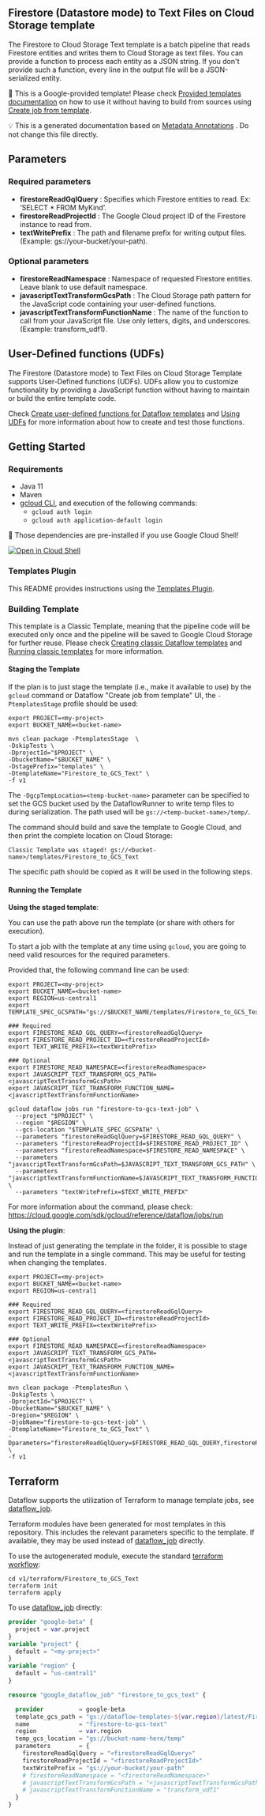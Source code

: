 
Firestore (Datastore mode) to Text Files on Cloud Storage template
---
The Firestore to Cloud Storage Text template is a batch pipeline that reads
Firestore entities and writes them to Cloud Storage as text files. You can
provide a function to process each entity as a JSON string. If you don't provide
such a function, every line in the output file will be a JSON-serialized entity.


:memo: This is a Google-provided template! Please
check [Provided templates documentation](https://cloud.google.com/dataflow/docs/guides/templates/provided/firestore-to-cloud-storage)
on how to use it without having to build from sources using [Create job from template](https://console.cloud.google.com/dataflow/createjob?template=Firestore_to_GCS_Text).

:bulb: This is a generated documentation based
on [Metadata Annotations](https://github.com/GoogleCloudPlatform/DataflowTemplates#metadata-annotations)
. Do not change this file directly.

## Parameters

### Required parameters

* **firestoreReadGqlQuery** : Specifies which Firestore entities to read. Ex: ‘SELECT * FROM MyKind’.
* **firestoreReadProjectId** : The Google Cloud project ID of the Firestore instance to read from.
* **textWritePrefix** : The path and filename prefix for writing output files. (Example: gs://your-bucket/your-path).

### Optional parameters

* **firestoreReadNamespace** : Namespace of requested Firestore entities. Leave blank to use default namespace.
* **javascriptTextTransformGcsPath** : The Cloud Storage path pattern for the JavaScript code containing your user-defined functions.
* **javascriptTextTransformFunctionName** : The name of the function to call from your JavaScript file. Use only letters, digits, and underscores. (Example: transform_udf1).


## User-Defined functions (UDFs)

The Firestore (Datastore mode) to Text Files on Cloud Storage Template supports User-Defined functions (UDFs).
UDFs allow you to customize functionality by providing a JavaScript function
without having to maintain or build the entire template code.

Check [Create user-defined functions for Dataflow templates](https://cloud.google.com/dataflow/docs/guides/templates/create-template-udf)
and [Using UDFs](https://github.com/GoogleCloudPlatform/DataflowTemplates#using-udfs)
for more information about how to create and test those functions.


## Getting Started

### Requirements

* Java 11
* Maven
* [gcloud CLI](https://cloud.google.com/sdk/gcloud), and execution of the
  following commands:
  * `gcloud auth login`
  * `gcloud auth application-default login`

:star2: Those dependencies are pre-installed if you use Google Cloud Shell!

[![Open in Cloud Shell](http://gstatic.com/cloudssh/images/open-btn.svg)](https://console.cloud.google.com/cloudshell/editor?cloudshell_git_repo=https%3A%2F%2Fgithub.com%2FGoogleCloudPlatform%2FDataflowTemplates.git&cloudshell_open_in_editor=v1/src/main/java/com/google/cloud/teleport/templates/DatastoreToText.java)

### Templates Plugin

This README provides instructions using
the [Templates Plugin](https://github.com/GoogleCloudPlatform/DataflowTemplates#templates-plugin).

### Building Template

This template is a Classic Template, meaning that the pipeline code will be
executed only once and the pipeline will be saved to Google Cloud Storage for
further reuse. Please check [Creating classic Dataflow templates](https://cloud.google.com/dataflow/docs/guides/templates/creating-templates)
and [Running classic templates](https://cloud.google.com/dataflow/docs/guides/templates/running-templates)
for more information.

#### Staging the Template

If the plan is to just stage the template (i.e., make it available to use) by
the `gcloud` command or Dataflow "Create job from template" UI,
the `-PtemplatesStage` profile should be used:

```shell
export PROJECT=<my-project>
export BUCKET_NAME=<bucket-name>

mvn clean package -PtemplatesStage  \
-DskipTests \
-DprojectId="$PROJECT" \
-DbucketName="$BUCKET_NAME" \
-DstagePrefix="templates" \
-DtemplateName="Firestore_to_GCS_Text" \
-f v1
```

The `-DgcpTempLocation=<temp-bucket-name>` parameter can be specified to set the GCS bucket used by the DataflowRunner to write
temp files to during serialization. The path used will be `gs://<temp-bucket-name>/temp/`.

The command should build and save the template to Google Cloud, and then print
the complete location on Cloud Storage:

```
Classic Template was staged! gs://<bucket-name>/templates/Firestore_to_GCS_Text
```

The specific path should be copied as it will be used in the following steps.

#### Running the Template

**Using the staged template**:

You can use the path above run the template (or share with others for execution).

To start a job with the template at any time using `gcloud`, you are going to
need valid resources for the required parameters.

Provided that, the following command line can be used:

```shell
export PROJECT=<my-project>
export BUCKET_NAME=<bucket-name>
export REGION=us-central1
export TEMPLATE_SPEC_GCSPATH="gs://$BUCKET_NAME/templates/Firestore_to_GCS_Text"

### Required
export FIRESTORE_READ_GQL_QUERY=<firestoreReadGqlQuery>
export FIRESTORE_READ_PROJECT_ID=<firestoreReadProjectId>
export TEXT_WRITE_PREFIX=<textWritePrefix>

### Optional
export FIRESTORE_READ_NAMESPACE=<firestoreReadNamespace>
export JAVASCRIPT_TEXT_TRANSFORM_GCS_PATH=<javascriptTextTransformGcsPath>
export JAVASCRIPT_TEXT_TRANSFORM_FUNCTION_NAME=<javascriptTextTransformFunctionName>

gcloud dataflow jobs run "firestore-to-gcs-text-job" \
  --project "$PROJECT" \
  --region "$REGION" \
  --gcs-location "$TEMPLATE_SPEC_GCSPATH" \
  --parameters "firestoreReadGqlQuery=$FIRESTORE_READ_GQL_QUERY" \
  --parameters "firestoreReadProjectId=$FIRESTORE_READ_PROJECT_ID" \
  --parameters "firestoreReadNamespace=$FIRESTORE_READ_NAMESPACE" \
  --parameters "javascriptTextTransformGcsPath=$JAVASCRIPT_TEXT_TRANSFORM_GCS_PATH" \
  --parameters "javascriptTextTransformFunctionName=$JAVASCRIPT_TEXT_TRANSFORM_FUNCTION_NAME" \
  --parameters "textWritePrefix=$TEXT_WRITE_PREFIX"
```

For more information about the command, please check:
https://cloud.google.com/sdk/gcloud/reference/dataflow/jobs/run


**Using the plugin**:

Instead of just generating the template in the folder, it is possible to stage
and run the template in a single command. This may be useful for testing when
changing the templates.

```shell
export PROJECT=<my-project>
export BUCKET_NAME=<bucket-name>
export REGION=us-central1

### Required
export FIRESTORE_READ_GQL_QUERY=<firestoreReadGqlQuery>
export FIRESTORE_READ_PROJECT_ID=<firestoreReadProjectId>
export TEXT_WRITE_PREFIX=<textWritePrefix>

### Optional
export FIRESTORE_READ_NAMESPACE=<firestoreReadNamespace>
export JAVASCRIPT_TEXT_TRANSFORM_GCS_PATH=<javascriptTextTransformGcsPath>
export JAVASCRIPT_TEXT_TRANSFORM_FUNCTION_NAME=<javascriptTextTransformFunctionName>

mvn clean package -PtemplatesRun \
-DskipTests \
-DprojectId="$PROJECT" \
-DbucketName="$BUCKET_NAME" \
-Dregion="$REGION" \
-DjobName="firestore-to-gcs-text-job" \
-DtemplateName="Firestore_to_GCS_Text" \
-Dparameters="firestoreReadGqlQuery=$FIRESTORE_READ_GQL_QUERY,firestoreReadProjectId=$FIRESTORE_READ_PROJECT_ID,firestoreReadNamespace=$FIRESTORE_READ_NAMESPACE,javascriptTextTransformGcsPath=$JAVASCRIPT_TEXT_TRANSFORM_GCS_PATH,javascriptTextTransformFunctionName=$JAVASCRIPT_TEXT_TRANSFORM_FUNCTION_NAME,textWritePrefix=$TEXT_WRITE_PREFIX" \
-f v1
```

## Terraform

Dataflow supports the utilization of Terraform to manage template jobs,
see [dataflow_job](https://registry.terraform.io/providers/hashicorp/google/latest/docs/resources/dataflow_job).

Terraform modules have been generated for most templates in this repository. This includes the relevant parameters
specific to the template. If available, they may be used instead of
[dataflow_job](https://registry.terraform.io/providers/hashicorp/google/latest/docs/resources/dataflow_job)
directly.

To use the autogenerated module, execute the standard
[terraform workflow](https://developer.hashicorp.com/terraform/intro/core-workflow):

```shell
cd v1/terraform/Firestore_to_GCS_Text
terraform init
terraform apply
```

To use
[dataflow_job](https://registry.terraform.io/providers/hashicorp/google/latest/docs/resources/dataflow_job)
directly:

```terraform
provider "google-beta" {
  project = var.project
}
variable "project" {
  default = "<my-project>"
}
variable "region" {
  default = "us-central1"
}

resource "google_dataflow_job" "firestore_to_gcs_text" {

  provider          = google-beta
  template_gcs_path = "gs://dataflow-templates-${var.region}/latest/Firestore_to_GCS_Text"
  name              = "firestore-to-gcs-text"
  region            = var.region
  temp_gcs_location = "gs://bucket-name-here/temp"
  parameters        = {
    firestoreReadGqlQuery = "<firestoreReadGqlQuery>"
    firestoreReadProjectId = "<firestoreReadProjectId>"
    textWritePrefix = "gs://your-bucket/your-path"
    # firestoreReadNamespace = "<firestoreReadNamespace>"
    # javascriptTextTransformGcsPath = "<javascriptTextTransformGcsPath>"
    # javascriptTextTransformFunctionName = "transform_udf1"
  }
}
```
